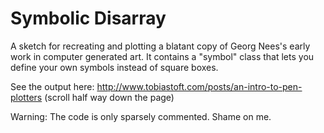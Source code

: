 # Symbolic Disarray
A sketch for recreating and plotting a blatant copy of Georg Nees's early work in computer generated art. It contains a "symbol" class that lets you define your own symbols instead of square boxes.

See the output here: 
http://www.tobiastoft.com/posts/an-intro-to-pen-plotters 
(scroll half way down the page)

Warning: The code is only sparsely commented. Shame on me.